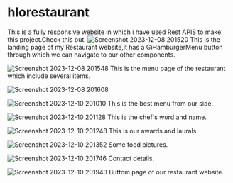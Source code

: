 # hlorestaurant
This is a fully responsive website in which i have used Rest APIS to make this project.Check this out.
![Screenshot 2023-12-08 201520](https://github.com/NityanandaPatra/hlorestaurant/assets/103360209/f796f60e-4595-4089-a8a1-1c304bfb65cc)
This is the landing page of my Restaurant website,it has a GiHamburgerMenu button through which we can navigate to our other components. 

![Screenshot 2023-12-08 201548](https://github.com/NityanandaPatra/hlorestaurant/assets/103360209/ebd5025e-b2f7-4614-956c-5239ba68655d)
This is the menu page of the restaurant which include several items.

![Screenshot 2023-12-08 201608](https://github.com/NityanandaPatra/hlorestaurant/assets/103360209/b56d85c9-189f-486c-8010-34a2a31babf3)

![Screenshot 2023-12-10 201010](https://github.com/NityanandaPatra/hlorestaurant/assets/103360209/e5f4216a-1c9e-4c31-9a60-557b4adb7196)
This is the best menu from our side.

![Screenshot 2023-12-10 201128](https://github.com/NityanandaPatra/hlorestaurant/assets/103360209/38745525-0aba-41d3-979b-ccd933be7465)
This is the chef's word and name.

![Screenshot 2023-12-10 201248](https://github.com/NityanandaPatra/hlorestaurant/assets/103360209/888d6b2e-ecd7-4c0b-87d5-7914983f4f5f)
This is our awards and laurals.

![Screenshot 2023-12-10 201352](https://github.com/NityanandaPatra/hlorestaurant/assets/103360209/f4108f3d-a10f-4a69-bb7f-74de23c3cea0)
Some food pictures.

![Screenshot 2023-12-10 201746](https://github.com/NityanandaPatra/hlorestaurant/assets/103360209/7a3efb05-eae7-41ab-ab87-21b1815e521f)
Contact details.


![Screenshot 2023-12-10 201943](https://github.com/NityanandaPatra/hlorestaurant/assets/103360209/45ac9711-bd64-4a73-8e02-c2bd878c9b4c)
Buttom page of our restaurant website.










